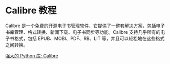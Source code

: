 # Calibre 教程

<show-structure depth="3"/>

Calibre 是一个免费的开源电子书管理软件，它提供了一整套解决方案，包括电子书库管理、格式转换、新闻下载、电子书同步等功能。Calibre 支持几乎所有的电子书格式，包括 EPUB、MOBI、PDF、RB、LIT 等，并且可以轻松地在这些格式之间转换。


<seealso>
<category ref="ref_docs">
    <a href="https://mp.weixin.qq.com/s/4p3iW_CU4wZePd14WG4_QQ">强大的 Python 库: Calibre</a>
</category>
<category ref="ref_github">
</category>
<category ref="ref_issues">
</category>
<category ref="ref_hf">
</category>
<category ref="ref_ms">
</category>
</seealso>
